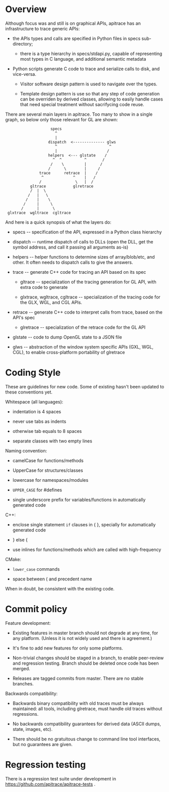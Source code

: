 Overview
=========

Although focus was and still is on graphical APIs, apitrace has an
infrastructure to trace generic APIs:

 * the APIs types and calls are specified in Python files in specs
   sub-directory;

   * there is a type hierarchy in specs/stdapi.py, capable of representing
     most types in C language, and additional semantic metadata

 * Python scripts generate C code to trace and serialize calls to disk, and
   vice-versa.

   * Visitor software design pattern is used to navigate over the types.

   * Template design pattern is use so that any step of code generation can be
     overriden by derived classes, allowing to easily handle cases that need
     special treatment without sacrifycing code reuse.

There are several main layers in apitrace.  Too many to show in a single graph,
so below only those relevant for GL are shown:

                        specs
                          ^
                          |
                       dispatch  <-------------- glws
                          ^                       ^
                          |                      /
                       helpers  <--- glstate    /
                         ^  ^          ^       /
                        /    \         |      /
                       /      \        |     /
                   trace      retrace  |    /
                    ^             ^    |   /
                   /               \   |  /
               gltrace            glretrace
               /  |  \
              /   |   \
             /    |    \
            /     |     \
           /      |      \
     glxtrace  wgltrace  cgltrace

And here is a quick synopsis of what the layers do:

 * specs -- specification of the API, expressed in a Python class hierarchy

 * dispatch -- runtime dispatch of calls to DLLs (open the DLL, get the symbol
   address, and call it passing all arguments as-is)

 * helpers -- helper functions to determine sizes of array/blob/etc, and other.
   It often needs to dispatch calls to give the answers.

 * trace -- generate C++ code for tracing an API based on its spec

   * gltrace -- specialization of the tracing generation for GL API, with extra
     code to generate

   * glxtrace, wgltrace, cgltrace -- specialization of the tracing code for the
     GLX, WGL, and CGL APIs.

 * retrace -- generate C++ code to interpret calls from trace, based on the
   API's spec

   * glretrace -- specialization of the retrace code for the GL API

 * glstate -- code to dump OpenGL state to a JSON file

 * glws -- abstraction of the window system specific APIs (GXL, WGL, CGL), to
   enable cross-platform portability of glretrace


Coding Style
============

These are guidelines for new code.  Some of existing hasn't been updated to
these conventions yet.

Whitespace (all languages):

 * indentation is 4 spaces

 * never use tabs as indents

 * otherwise tab equals to 8 spaces

 * separate classes with two empty lines

Naming convention:

 * camelCase for functions/methods

 * UpperCase for structures/classes

 * lowercase for namespaces/modules

 * `UPPER_CASE` for #defines

 * single underscore prefix for variables/functions in automatically generated
   code

C++:

 * enclose single statement `if` clauses in { }, specially for automatically
   generated code

 * } else {

 * use inlines for functions/methods which are called with high-frequency

CMake:

 * `lower_case` commands

 * space between ( and precedent name


When in doubt, be consistent with the existing code.


Commit policy
=============

Feature development:

* Existing features in master branch should not degrade at any time, for any
  platform.  (Unless it is not widely used and there is agreement.)

* It's fine to add new features for only some platforms.

* Non-trivial changes should be staged in a branch, to enable peer-review and
  regression testing.  Branch should be deleted once code has been merged.

* Releases are tagged commits from master.  There are no stable branches.


Backwards compatibility:

* Backwards binary compatibility with old traces must be always maintained: all
  tools, including glretrace, must handle old traces without regressions.

* No backwards compatibility guarantees for derived data (ASCII dumps, state,
  images, etc).

* There should be no gratuitous change to command line tool interfaces, but no
  guarantees are given.



Regression testing
==================

There is a regression test suite under development in
https://github.com/apitrace/apitrace-tests .

